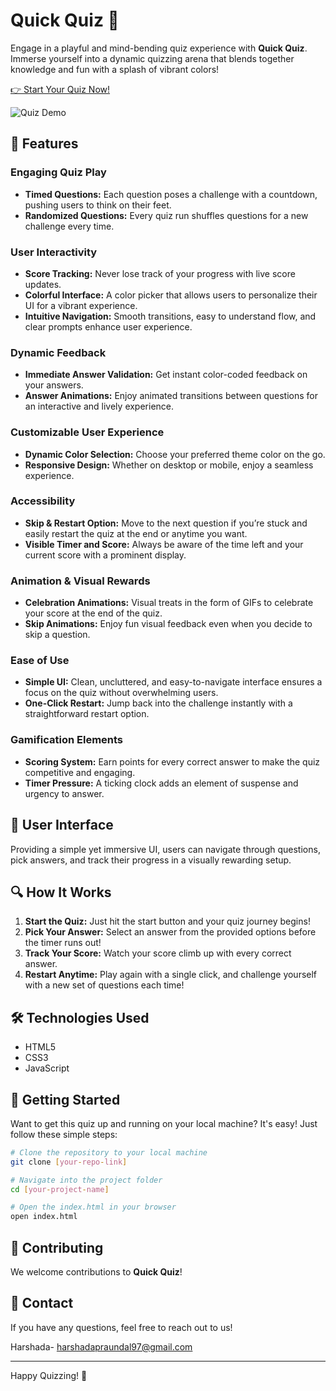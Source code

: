
# Quick Quiz 🚀

Engage in a playful and mind-bending quiz experience with **Quick Quiz**. Immerse yourself into a dynamic quizzing arena that blends together knowledge and fun with a splash of vibrant colors!

[👉 Start Your Quiz Now!](https://quizwiz-harshada.netlify.app/)

![Quiz Demo](demo.gif)

## 🌟 Features

### Engaging Quiz Play
- **Timed Questions:** Each question poses a challenge with a countdown, pushing users to think on their feet.
- **Randomized Questions:** Every quiz run shuffles questions for a new challenge every time.
  
### User Interactivity
- **Score Tracking:** Never lose track of your progress with live score updates.
- **Colorful Interface:** A color picker that allows users to personalize their UI for a vibrant experience.
- **Intuitive Navigation:** Smooth transitions, easy to understand flow, and clear prompts enhance user experience.
  
### Dynamic Feedback
- **Immediate Answer Validation:** Get instant color-coded feedback on your answers.
- **Answer Animations:** Enjoy animated transitions between questions for an interactive and lively experience.
  
### Customizable User Experience
- **Dynamic Color Selection:** Choose your preferred theme color on the go.
- **Responsive Design:** Whether on desktop or mobile, enjoy a seamless experience.

### Accessibility
- **Skip & Restart Option:** Move to the next question if you’re stuck and easily restart the quiz at the end or anytime you want.
- **Visible Timer and Score:** Always be aware of the time left and your current score with a prominent display.

### Animation & Visual Rewards
- **Celebration Animations:** Visual treats in the form of GIFs to celebrate your score at the end of the quiz.
- **Skip Animations:** Enjoy fun visual feedback even when you decide to skip a question.

### Ease of Use
- **Simple UI:** Clean, uncluttered, and easy-to-navigate interface ensures a focus on the quiz without overwhelming users.
- **One-Click Restart:** Jump back into the challenge instantly with a straightforward restart option.

### Gamification Elements
- **Scoring System:** Earn points for every correct answer to make the quiz competitive and engaging.
- **Timer Pressure:** A ticking clock adds an element of suspense and urgency to answer.

## 🎨 User Interface

Providing a simple yet immersive UI, users can navigate through questions, pick answers, and track their progress in a visually rewarding setup.

## 🔍 How It Works

1. **Start the Quiz:** Just hit the start button and your quiz journey begins!
2. **Pick Your Answer:** Select an answer from the provided options before the timer runs out!
3. **Track Your Score:** Watch your score climb up with every correct answer.
4. **Restart Anytime:** Play again with a single click, and challenge yourself with a new set of questions each time!

## 🛠️ Technologies Used

- HTML5
- CSS3
- JavaScript

## 🚧 Getting Started

Want to get this quiz up and running on your local machine? It's easy! Just follow these simple steps:

```bash
# Clone the repository to your local machine
git clone [your-repo-link]

# Navigate into the project folder
cd [your-project-name]

# Open the index.html in your browser
open index.html
```

## 🤝 Contributing

We welcome contributions to **Quick Quiz**!

## 💌 Contact

If you have any questions, feel free to reach out to us!

Harshada- harshadapraundal97@gmail.com

---

Happy Quizzing! 🎉
